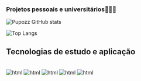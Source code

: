 ### Projetos pessoais e universitários🙋🏻‍♂️


![Pupozz GitHub stats](https://github-readme-stats.vercel.app/api?username=Pupozz&show_icons=true&theme=radical)

![Top Langs](https://github-readme-stats.vercel.app/api/top-langs/?username=Pupozz&hide_progress=true)

## Tecnologias de estudo e aplicação 

<div style="display: inline_block"><br/>
<img align="center" alt="html" src="https://img.shields.io/badge/HTML-239120?style=for-the-badge&logo=html5&logoColor=white" />
<img align="center" alt="html" src="https://img.shields.io/badge/Python-14354C?style=for-the-badge&logo=python&logoColor=white" />
<img align="center" alt="html" src="https://img.shields.io/badge/JavaScript-F7DF1E?style=for-the-badge&logo=javascript&logoColor=black" />
<img align="center" alt="html" src="https://img.shields.io/badge/CSS-239120?&style=for-the-badge&logo=css3&logoColor=white" />
<img align="center" alt="html" src="https://img.shields.io/badge/C-00599C?style=for-the-badge&logo=c&logoColor=white" />
</div>
